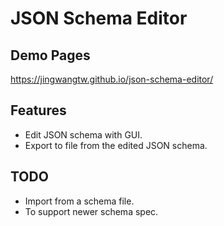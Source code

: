 # JSON Schema Editor

## Demo Pages
https://jingwangtw.github.io/json-schema-editor/

## Features
* Edit JSON schema with GUI.
* Export to file from the edited JSON schema.

## TODO
* Import from a schema file.
* To support newer schema spec.